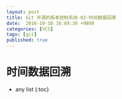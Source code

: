 ```yaml
---
layout: post
title: Git 开源的版本控制系统-03-时间数据回溯
date:  2016-10-10 16:09:36 +0800
categories: [VCS]
tags: [git]
published: true
---
```


# 时间数据回溯



* any list
{:toc}


